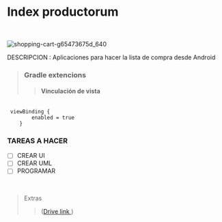 # Index productorum  
<br />

![shopping-cart-g65473675d_640](https://user-images.githubusercontent.com/33204630/173901578-0cc418dd-eb6d-4a4b-96eb-cfa30a012172.png)
<br />

DESCRIPCION
: Aplicaciones para hacer la lista de compra desde Android 
<br />




>### Gradle extencions
>>#### Vinculación de vista
```

 viewBinding {
        enabled = true
    }
```


### TAREAS A HACER 
- [ ] CREAR UI
- [ ] CREAR UML
- [ ] PROGRAMAR

<br />


>Extras
>>([Drive link ](https://docs.google.com/document/d/1r5ElcFDWT98yS-NT08viIMSQooUFfycH5JtQUsLnOFA/edit))
<br />
